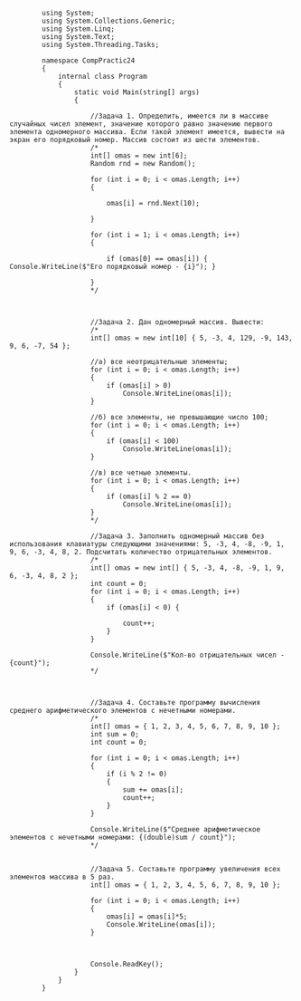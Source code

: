             using System;
            using System.Collections.Generic;
            using System.Linq;
            using System.Text;
            using System.Threading.Tasks;
            
            namespace CompPractic24
            {
                internal class Program
                {
                    static void Main(string[] args)
                    {
            
                        //Задача 1. Определить, имеется ли в массиве случайных чисел элемент, значение которого равно значению первого элемента одномерного массива. Если такой элемент имеется, вывести на экран его порядковый номер. Массив состоит из шести элементов.
                        /*
                        int[] omas = new int[6];
                        Random rnd = new Random();
            
                        for (int i = 0; i < omas.Length; i++)
                        {
            
                            omas[i] = rnd.Next(10);
            
                        }
            
                        for (int i = 1; i < omas.Length; i++) 
                        {
            
                            if (omas[0] == omas[i]) { Console.WriteLine($"Его порядковый номер - {i}"); }
            
                        }
                        */
            
            
            
                        //Задача 2. Дан одномерный массив. Вывести:
                        /*
                        int[] omas = new int[10] { 5, -3, 4, 129, -9, 143, 9, 6, -7, 54 };
            
                        //а) все неотрицательные элементы;
                        for (int i = 0; i < omas.Length; i++)
                        {
                            if (omas[i] > 0)
                                Console.WriteLine(omas[i]);
                        }
            
                        //б) все элементы, не превышающие число 100;
                        for (int i = 0; i < omas.Length; i++)
                        {
                            if (omas[i] < 100)
                                Console.WriteLine(omas[i]);
                        }
            
                        //в) все четные элементы.
                        for (int i = 0; i < omas.Length; i++)
                        {
                            if (omas[i] % 2 == 0)
                                Console.WriteLine(omas[i]);
                        }
                        */
            
                        //Задача 3. Заполнить одномерный массив без использования клавиатуры следующими значениями: 5, -3, 4, -8, -9, 1, 9, 6, -3, 4, 8, 2. Подсчитать количество отрицательных элементов.
                        /*
                        int[] omas = new int[] { 5, -3, 4, -8, -9, 1, 9, 6, -3, 4, 8, 2 };
                        int count = 0;
                        for (int i = 0; i < omas.Length; i++)
                        {
                            if (omas[i] < 0) {
                            
                                count++;
                            }
                        }
                        
                        Console.WriteLine($"Кол-во отрицательных чисел - {count}");
                        */
            
            
            
                        //Задача 4. Составьте программу вычисления среднего арифметического элементов с нечетными номерами.
                        /*
                        int[] omas = { 1, 2, 3, 4, 5, 6, 7, 8, 9, 10 };
                        int sum = 0;
                        int count = 0;
            
                        for (int i = 0; i < omas.Length; i++)
                        {
                            if (i % 2 != 0)
                            {
                                sum += omas[i];
                                count++;
                            }
                        }
            
                        Console.WriteLine($"Среднее арифметическое элементов с нечетными номерами: {(double)sum / count}");
                        */
            
            
                        //Задача 5. Составьте программу увеличения всех элементов массива в 5 раз.
                        int[] omas = { 1, 2, 3, 4, 5, 6, 7, 8, 9, 10 };
            
                        for (int i = 0; i < omas.Length; i++)
                        {
                            omas[i] = omas[i]*5;
                            Console.WriteLine(omas[i]);
                        }
            
                            
            
                        Console.ReadKey();
                    }
                }
            }
